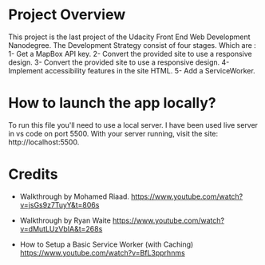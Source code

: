 # Project Overview
This project is the last project of the Udacity Front End Web Development Nanodegree. The Development Strategy consist of four stages. Which are :
1- Get a MapBox API key.
2- Convert the provided site to use a responsive design.
3- Convert the provided site to use a responsive design.
4- Implement accessibility features in the site HTML.
5- Add a ServiceWorker.

# How to launch the app locally?
To run this file you'll need to use a local server. I have been used live server in vs code on port 5500. With your server running, visit the site: http://localhost:5500.

# Credits
 - Walkthrough by Mohamed Riaad.
https://www.youtube.com/watch?v=jsGs9z7TuyY&t=806s

- Walkthrough by Ryan Waite
https://www.youtube.com/watch?v=dMutLUzVbIA&t=268s

- How to Setup a Basic Service Worker (with Caching)
https://www.youtube.com/watch?v=BfL3pprhnms
